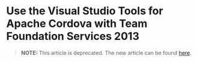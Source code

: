 <properties pageTitle="Use the Visual Studio Tools for Apache Cordova with Team Foundation Services 2013"
  description="Use the Visual Studio Tools for Apache Cordova with Team Foundation Services 2013"
  services=""
  documentationCenter=""
  authors="bursteg" />

# Use the Visual Studio Tools for Apache Cordova with Team Foundation Services 2013

> **NOTE:** This article is deprecated. The new article can be found [here](/articles/tutorial-team-build/TFS2013.md).
